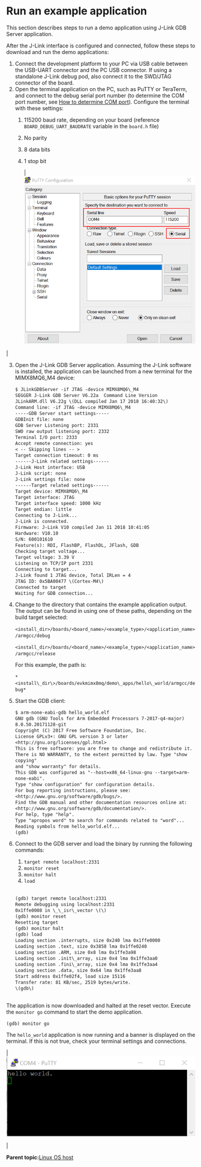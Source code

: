 # Run an example application

This section describes steps to run a demo application using J-Link GDB Server application.

After the J-Link interface is configured and connected, follow these steps to download and run the demo applications:

1.  Connect the development platform to your PC via USB cable between the USB-UART connector and the PC USB connector. If using a standalone J-Link debug pod, also connect it to the SWD/JTAG connector of the board.
2.  Open the terminal application on the PC, such as PuTTY or TeraTerm, and connect to the debug serial port number \(to determine the COM port number, see [How to determine COM port](how_to_determine_com_port.md#)\). Configure the terminal with these settings:
    1.  115200 baud rate, depending on your board \(reference `BOARD_DEBUG_UART_BAUDRATE` variable in the `board.h` file\)
    2.  No parity
    3.  8 data bits
    4.  1 stop bit

        |![](../images/terminal_putty_configurations.png "Terminal (PuTTY) configurations")

|

3.  Open the J-Link GDB Server application. Assuming the J-Link software is installed, the application can be launched from a new terminal for the MIMX8MQ6\_M4 device:

    ```
    $ JLinkGDBServer -if JTAG -device MIMX8MQ6\_M4
    SEGGER J-Link GDB Server V6.22a  Command Line Version
    JLinkARM.dll V6.22g \(DLL compiled Jan 17 2018 16:40:32\)
    Command line: -if JTAG -device MIMX8MQ6\_M4
    -----GDB Server start settings-----
    GDBInit file: none
    GDB Server Listening port: 2331
    SWO raw output listening port: 2332
    Terminal I/O port: 2333
    Accept remote connection: yes
    < -- Skipping lines -- >
    Target connection timeout: 0 ms
    ------J-Link related settings------
    J-Link Host interface: USB
    J-Link script: none
    J-Link settings file: none
    ------Target related settings------
    Target device: MIMX8MQ6\_M4
    Target interface: JTAG
    Target interface speed: 1000 kHz
    Target endian: little
    Connecting to J-Link...
    J-Link is connected.
    Firmware: J-Link V10 compiled Jan 11 2018 10:41:05
    Hardware: V10.10
    S/N: 600101610
    Feature(s): RDI, FlashBP, FlashDL, JFlash, GDB
    Checking target voltage...
    Target voltage: 3.39 V
    Listening on TCP/IP port 2331
    Connecting to target...
    J-Link found 1 JTAG device, Total IRLen = 4
    JTAG ID: 0x5BA00477 \(Cortex-M4\)
    Connected to target
    Waiting for GDB connection...
    ```

4.  Change to the directory that contains the example application output. The output can be found in using one of these paths, depending on the build target selected:

    `<install_dir>/boards/<board_name>/<example_type>/<application_name>/armgcc/debug`

    `<install_dir>/boards/<board_name>/<example_type>/<application_name>/armgcc/release`

    For this example, the path is:

    `*<install\_dir\>/boards/evkmimx8mq/demo\_apps/hello\_world/armgcc/debug*`

5.  Start the GDB client:

    ```
    $ arm-none-eabi-gdb hello_world.elf
    GNU gdb (GNU Tools for Arm Embedded Processors 7-2017-q4-major) 8.0.50.20171128-git
    Copyright (C) 2017 Free Software Foundation, Inc.
    License GPLv3+: GNU GPL version 3 or later <http://gnu.org/licenses/gpl.html>
    This is free software: you are free to change and redistribute it.
    There is NO WARRANTY, to the extent permitted by law. Type "show copying"
    and "show warranty" for details.
    This GDB was configured as "--host=x86_64-linux-gnu --target=arm-none-eabi".
    Type "show configuration" for configuration details.
    For bug reporting instructions, please see:
    <http://www.gnu.org/software/gdb/bugs/>.
    Find the GDB manual and other documentation resources online at:
    <http://www.gnu.org/software/gdb/documentation/>.
    For help, type "help".
    Type "apropos word" to search for commands related to "word"...
    Reading symbols from hello_world.elf...
    (gdb)
    ```

6.  Connect to the GDB server and load the binary by running the following commands:

    1.  `target remote localhost:2331`
    2.  `monitor reset`
    3.  `monitor halt`
    4.  `load`
    ```
    
    (gdb) target remote localhost:2331
    Remote debugging using localhost:2331
    0x1ffe0008 in \_\_isr\_vector \(\)
    (gdb) monitor reset
    Resetting target
    (gdb) monitor halt
    (gdb) load
    Loading section .interrupts, size 0x240 lma 0x1ffe0000
    Loading section .text, size 0x3858 lma 0x1ffe0240
    Loading section .ARM, size 0x8 lma 0x1ffe3a98
    Loading section .init\_array, size 0x4 lma 0x1ffe3aa0
    Loading section .fini\_array, size 0x4 lma 0x1ffe3aa4
    Loading section .data, size 0x64 lma 0x1ffe3aa8
    Start address 0x1ffe02f4, load size 15116
    Transfer rate: 81 KB/sec, 2519 bytes/write.
    \(gdb\)
    
    
    ```


The application is now downloaded and halted at the reset vector. Execute the `monitor go` command to start the demo application.

```
(gdb) monitor go
```

The `hello_world` application is now running and a banner is displayed on the terminal. If this is not true, check your terminal settings and connections.

|![](../images/text_display_hello_world_demo.png "Text display of the hello_world demo")

|

**Parent topic:**[Linux OS host](../topics/linux_os_host.md)

